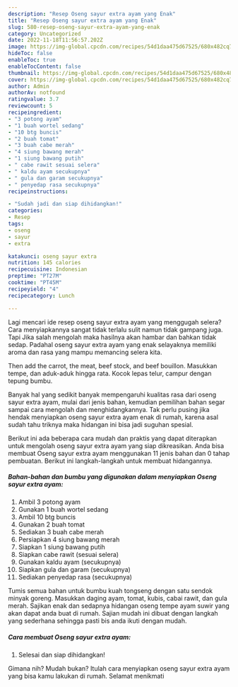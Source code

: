 ```yaml
---
description: "Resep Oseng sayur extra ayam yang Enak"
title: "Resep Oseng sayur extra ayam yang Enak"
slug: 580-resep-oseng-sayur-extra-ayam-yang-enak
category: Uncategorized
date: 2022-11-18T11:56:57.202Z
image: https://img-global.cpcdn.com/recipes/54d1daa475d67525/680x482cq70/oseng-sayur-extra-ayam-foto-resep-utama.jpg
hideToc: false
enableToc: true
enableTocContent: false
thumbnail: https://img-global.cpcdn.com/recipes/54d1daa475d67525/680x482cq70/oseng-sayur-extra-ayam-foto-resep-utama.jpg
cover: https://img-global.cpcdn.com/recipes/54d1daa475d67525/680x482cq70/oseng-sayur-extra-ayam-foto-resep-utama.jpg
author: Admin
authorAv: notfound
ratingvalue: 3.7
reviewcount: 5
recipeingredient:
- "3 potong ayam"
- "1 buah wortel sedang"
- "10 btg buncis"
- "2 buah tomat"
- "3 buah cabe merah"
- "4 siung bawang merah"
- "1 siung bawang putih"
- " cabe rawit sesuai selera"
- " kaldu ayam secukupnya"
- " gula dan garam secukupnya"
- " penyedap rasa secukupnya"
recipeinstructions:

- "Sudah jadi dan siap dihidangkan!"
categories:
- Resep
tags:
- oseng
- sayur
- extra

katakunci: oseng sayur extra 
nutrition: 145 calories
recipecuisine: Indonesian
preptime: "PT27M"
cooktime: "PT45M"
recipeyield: "4"
recipecategory: Lunch

---
```



Lagi mencari ide resep oseng sayur extra ayam yang menggugah selera? Cara menyiapkannya sangat tidak terlalu sulit namun tidak gampang juga. Tapi Jika salah mengolah maka hasilnya akan hambar dan bahkan tidak sedap. Padahal oseng sayur extra ayam yang enak selayaknya memiliki aroma dan rasa yang mampu memancing selera kita.


Then add the carrot, the meat, beef stock, and beef bouillon. Masukkan tempe, dan aduk-aduk hingga rata. Kocok lepas telur, campur dengan tepung bumbu.

Banyak hal yang sedikit banyak mempengaruhi kualitas rasa dari oseng sayur extra ayam, mulai dari jenis bahan, kemudian pemilihan bahan segar sampai cara mengolah dan menghidangkannya. Tak perlu pusing jika hendak menyiapkan oseng sayur extra ayam enak di rumah, karena asal sudah tahu triknya maka hidangan ini bisa jadi suguhan spesial.


Berikut ini ada beberapa cara mudah dan praktis yang dapat diterapkan untuk mengolah oseng sayur extra ayam yang siap dikreasikan. Anda bisa membuat Oseng sayur extra ayam menggunakan 11 jenis bahan dan 0 tahap pembuatan. Berikut ini langkah-langkah untuk membuat hidangannya.

<!--inarticleads1-->

##### Bahan-bahan dan bumbu yang digunakan dalam menyiapkan Oseng sayur extra ayam:

1. Ambil 3 potong ayam
1. Gunakan 1 buah wortel sedang
1. Ambil 10 btg buncis
1. Gunakan 2 buah tomat
1. Sediakan 3 buah cabe merah
1. Persiapkan 4 siung bawang merah
1. Siapkan 1 siung bawang putih
1. Siapkan  cabe rawit (sesuai selera)
1. Gunakan  kaldu ayam (secukupnya)
1. Siapkan  gula dan garam (secukupnya)
1. Sediakan  penyedap rasa (secukupnya)


Tumis semua bahan untuk bumbu kuah tongseng dengan satu sendok minyak goreng. Masukkan daging ayam, tomat, kubis, cabai rawit, dan gula merah. Sajikan enak dan sedapnya hidangan oseng tempe ayam suwir yang akan dapat anda buat di rumah. Sajian mudah ini dibuat dengan langkah yang sederhana sehingga pasti bis anda ikuti dengan mudah. 

<!--inarticleads2-->

##### Cara membuat Oseng sayur extra ayam:


1. Selesai dan siap dihidangkan!



Gimana nih? Mudah bukan? Itulah cara menyiapkan oseng sayur extra ayam yang bisa kamu lakukan di rumah. Selamat menikmati
